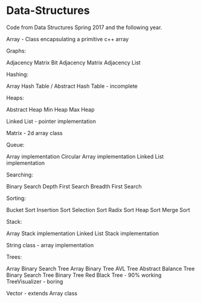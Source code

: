 # Data-Structures
Code from Data Structures Spring 2017 and the following year.

Array - Class encapsulating a primitive c++ array

Graphs:
  
  Adjacency Matrix
  Bit Adjacency Matrix
  Adjacency List

Hashing: 

  Array Hash Table / Abstract Hash Table - incomplete
  
Heaps:

  Abstract Heap
  Min Heap
  Max Heap

Linked List - pointer implementation

Matrix - 2d array class

Queue:
  
  Array implementation 
  Circular Array implementation
  Linked List implementation
  
Searching:
  
  Binary Search
  Depth First Search
  Breadth First Search

Sorting:
  
  Bucket Sort
  Insertion Sort
  Selection Sort
  Radix Sort
  Heap Sort
  Merge Sort

Stack:
  
  Array Stack implementation 
  Linked List Stack implementation
  
String class - array implementation

Trees:
  
  Array Binary Search Tree
  Array Binary Tree
  AVL Tree
  Abstract Balance Tree
  Binary Search Tree 
  Binary Tree
  Red Black Tree - 90% working
  TreeVisualizer - boring
 
Vector - extends Array class
